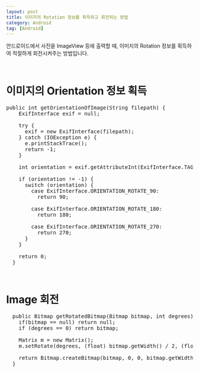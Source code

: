 ```yaml
---
layout: post
title: 이미지의 Rotation 정보를 획득하고 회전하는 방법
category: Android
tag: [Android]
---
```


안드로이드에서 사진을 ImageView 등에 출력할 때, 이미지의 Rotation 정보를 획득하여 적절하게 회전시켜주는 방법입니다.

<br>

# 이미지의 Orientation 정보 획득

<pre class="prettyprint">
public int getOrientationOfImage(String filepath) {
    ExifInterface exif = null;

    try {
      exif = new ExifInterface(filepath);
    } catch (IOException e) {
      e.printStackTrace();
      return -1;
    }

    int orientation = exif.getAttributeInt(ExifInterface.TAG_ORIENTATION, -1);

    if (orientation != -1) {
      switch (orientation) {
        case ExifInterface.ORIENTATION_ROTATE_90:
          return 90;

        case ExifInterface.ORIENTATION_ROTATE_180:
          return 180;

        case ExifInterface.ORIENTATION_ROTATE_270:
          return 270;
      }
    }

    return 0;
  }
</pre>

<br>

# Image 회전

<pre class="prettyprint">
  public Bitmap getRotatedBitmap(Bitmap bitmap, int degrees) throws Exception {
    if(bitmap == null) return null;
    if (degrees == 0) return bitmap;
    
    Matrix m = new Matrix();
    m.setRotate(degrees, (float) bitmap.getWidth() / 2, (float) bitmap.getHeight() / 2);

    return Bitmap.createBitmap(bitmap, 0, 0, bitmap.getWidth(), bitmap.getHeight(), m, true);;
  }
</pre>